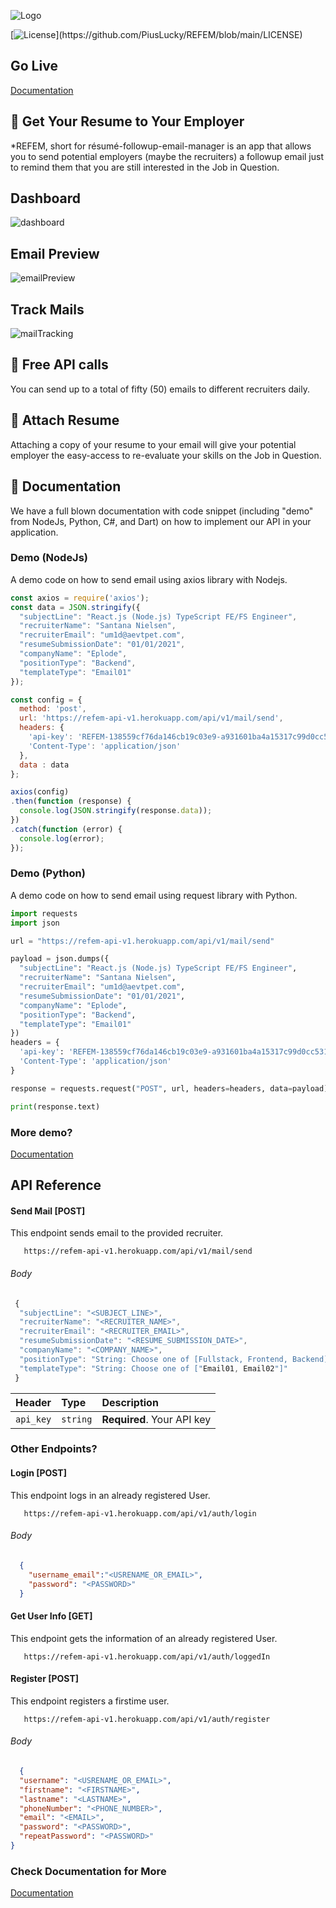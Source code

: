 ![Logo](https://user-images.githubusercontent.com/32282934/148679332-e9069c6f-8092-46ba-a18c-f1e6f8db853a.png)

[![License](https://img.shields.io/apm/l/atomic-design-ui.svg?)](https://github.com/PiusLucky/REFEM/blob/main/LICENSE)


## Go Live
[Documentation](https://refem.vercel.app)

## :checkered_flag: Get Your Resume to Your Employer
*REFEM, short for résumé-followup-email-manager is an app that allows you to send potential employers (maybe the recruiters) a followup email just to remind them that you are still interested in the Job in Question.

## Dashboard
![dashboard](https://user-images.githubusercontent.com/32282934/148679388-00644f28-438a-4fc2-8a6e-659acd024c44.png)

## Email Preview
![emailPreview](https://user-images.githubusercontent.com/32282934/148679410-e691ca07-2075-4d90-93d2-4a964e76f36e.png)

## Track Mails
![mailTracking](https://user-images.githubusercontent.com/32282934/148679421-4806a7af-413d-498b-a16e-90e0ae9cf679.png)


## :traffic_light: Free API calls
You can send up to a total of fifty (50) emails to different recruiters daily.

## :pencil: Attach Resume
Attaching a copy of your resume to your email will give your potential employer the easy-access to re-evaluate your skills on the Job in Question.

## :traffic_light: Documentation
We have a full blown documentation with code snippet (including "demo" from NodeJs, Python, C#, and Dart) on how to implement our API in your application.


### Demo (NodeJs)
A demo code on how to send email using axios library with Nodejs.

```js
const axios = require('axios');
const data = JSON.stringify({
  "subjectLine": "React.js (Node.js) TypeScript FE/FS Engineer",
  "recruiterName": "Santana Nielsen",
  "recruiterEmail": "um1d@aevtpet.com",
  "resumeSubmissionDate": "01/01/2021",
  "companyName": "Eplode",
  "positionType": "Backend",
  "templateType": "Email01"
});

const config = {
  method: 'post',
  url: 'https://refem-api-v1.herokuapp.com/api/v1/mail/send',
  headers: { 
    'api-key': 'REFEM-138559cf76da146cb19c03e9-a931601ba4a15317c99d0cc531ab0f0cd3', 
    'Content-Type': 'application/json'
  },
  data : data
};

axios(config)
.then(function (response) {
  console.log(JSON.stringify(response.data));
})
.catch(function (error) {
  console.log(error);
});
```


### Demo (Python)
A demo code on how to send email using request library with Python.
```py
import requests
import json

url = "https://refem-api-v1.herokuapp.com/api/v1/mail/send"

payload = json.dumps({
  "subjectLine": "React.js (Node.js) TypeScript FE/FS Engineer",
  "recruiterName": "Santana Nielsen",
  "recruiterEmail": "um1d@aevtpet.com",
  "resumeSubmissionDate": "01/01/2021",
  "companyName": "Eplode",
  "positionType": "Backend",
  "templateType": "Email01"
})
headers = {
  'api-key': 'REFEM-138559cf76da146cb19c03e9-a931601ba4a15317c99d0cc531ab0f0cd3',
  'Content-Type': 'application/json'
}

response = requests.request("POST", url, headers=headers, data=payload)

print(response.text)
```

### More demo?

[Documentation](https://refem.vercel.app/documentation)


## API Reference

#### Send Mail [POST]
This endpoint sends email to the provided recruiter.

```terminal
   https://refem-api-v1.herokuapp.com/api/v1/mail/send
```
###### Body
```js
 {
  "subjectLine": "<SUBJECT_LINE>",
  "recruiterName": "<RECRUITER_NAME>",
  "recruiterEmail": "<RECRUITER_EMAIL>",
  "resumeSubmissionDate": "<RESUME_SUBMISSION_DATE>",
  "companyName": "<COMPANY_NAME>",
  "positionType": "String: Choose one of [Fullstack, Frontend, Backend]",
  "templateType": "String: Choose one of ["Email01, Email02"]"
 }
```

| Header    | Type     | Description                |
| :-------- | :------- | :------------------------- |
| `api_key` | `string` | **Required**. Your API key |



### Other Endpoints?

#### Login [POST]
This endpoint logs in an already registered User.

```terminal
   https://refem-api-v1.herokuapp.com/api/v1/auth/login
```
###### Body
```json
  {
    "username_email":"<USRENAME_OR_EMAIL>",
    "password": "<PASSWORD>"
  }
```

#### Get User Info [GET]
This endpoint gets the information of an already registered User.

```terminal
   https://refem-api-v1.herokuapp.com/api/v1/auth/loggedIn
```

#### Register [POST]
This endpoint registers a firstime user.

```terminal
   https://refem-api-v1.herokuapp.com/api/v1/auth/register
```
###### Body
```json
  {
  "username": "<USRENAME_OR_EMAIL>",
  "firstname": "<FIRSTNAME>",
  "lastname": "<LASTNAME>",
  "phoneNumber": "<PHONE_NUMBER>",
  "email": "<EMAIL>",
  "password": "<PASSWORD>",
  "repeatPassword": "<PASSWORD>"
}
```




### Check Documentation for More

[Documentation](https://refem.vercel.app/documentation)
